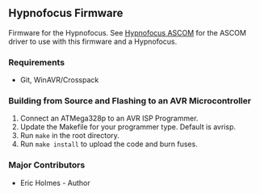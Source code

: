 ## Hypnofocus Firmware
Firmware for the Hypnofocus. See [Hypnofocus ASCOM](http://github.com/Hypnoflo/Hypnofocus-ASCOM) for the ASCOM driver to use with this firmware and a Hypnofocus.
 
### Requirements
* Git, WinAVR/Crosspack

### Building from Source and Flashing to an AVR Microcontroller
1. Connect an ATMega328p to an AVR ISP Programmer.
2. Update the Makefile for your programmer type. Default is avrisp.
3. Run `make` in the root directory.
4. Run `make install` to upload the code and burn fuses.
   
### Major Contributors
* Eric Holmes - Author
